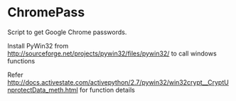 # ChromePass
Script to get Google Chrome passwords.

Install PyWin32 from http://sourceforge.net/projects/pywin32/files/pywin32/
to call windows functions

Refer http://docs.activestate.com/activepython/2.7/pywin32/win32crypt__CryptUnprotectData_meth.html for function details

